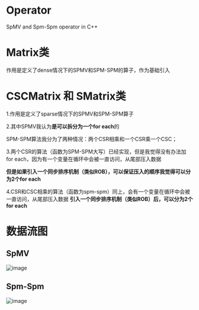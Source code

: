 # Operator
SpMV and Spm-Spm operator in C++

# Matrix类
作用是定义了dense情况下的SPMV和SPM-SPM的算子，作为基础引入

# CSCMatrix 和 SMatrix类

1.作用是定义了sparse情况下的SPMV和SPM-SPM算子

2.其中SPMV我认为**是可以拆分为一个for each**的

SPM-SPM算法我分为了两种情况：两个CSR相乘和一个CSR乘一个CSC；

3.两个CSR的算法（函数为SPM-SPM大写）已经实现，但是我觉得没有办法加for each，因为有一个变量在循环中会被一直访问，从尾部压入数据

**但是如果引入一个同步排序机制（类似ROB），可以保证压入的顺序我觉得可以分为2个for each**

4.CSR和CSC相乘的算法（函数为spm-spm）同上，会有一个变量在循环中会被一直访问，从尾部压入数据
**引入一个同步排序机制（类似ROB）后，可以分为2个for each**


# 数据流图

## SpMV
![image](https://github.com/HPC-SDC/Operator/assets/150303558/244f6ecc-2aac-4243-b2dc-d089c64b1629)





## Spm-Spm
![image](https://github.com/HPC-SDC/Operator/assets/150303558/7a42ba2a-8ece-4990-8d95-354ba03e7ce9)

